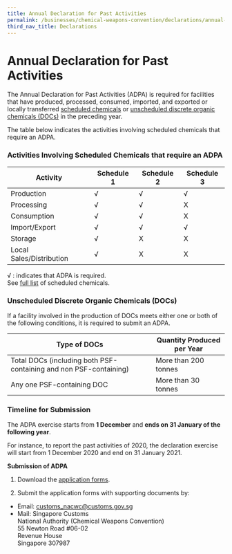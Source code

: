 ```yaml
---
title: Annual Declaration for Past Activities
permalink: /businesses/chemical-weapons-convention/declarations/annual-declaration-for-past-activities/
third_nav_title: Declarations
---
```


# Annual Declaration for Past Activities

The Annual Declaration for Past Activities (ADPA) is required for facilities that have produced, processed, consumed, imported, and exported or locally transferred  [scheduled chemicals](/businesses/chemical-weapons-convention/controlled-chemicals) or  [unscheduled discrete organic chemicals (DOCs)](/businesses/chemical-weapons-convention/controlled-chemicals#udoc)  in the preceding year.

The table below indicates the activities involving scheduled chemicals that require an ADPA.

### Activities Involving Scheduled Chemicals that require an ADPA

| Activity | Schedule 1 | Schedule 2 | Schedule 3 |
|----------|------------|------------|------------|
| Production | √ | √ | √ |
| Processing | √ | √ | X |
| Consumption | √ | √ | X |
| Import/Export | √ | √ | √ |
| Storage | √ | X | X |
| Local Sales/Distribution | √ | X | X |

√ : indicates that ADPA is required. <br> See [full list](/files/businesses/guide_to_nacwc_lic_-_with_sch_chem_list-(2020).pdf) of scheduled chemicals.


### Unscheduled Discrete Organic Chemicals (DOCs)

If a facility involved in the production of DOCs meets either one or both of the following conditions, it is required to submit an ADPA.

| Type of DOCs | Quantity Produced per Year |
|--------------|----------------------------|
| Total DOCs (including both PSF-containing and non PSF-containing) | More than 200 tonnes |
| Any one PSF-containing DOC | More than 30 tonnes |


### Timeline for Submission

The ADPA exercise starts from  **1 December**  and  **ends on 31 January of the following year**.

For instance, to report the past activities of 2020, the declaration exercise will start from 1 December 2020 and end on 31 January 2021.


**Submission of ADPA**

1) Download the  [application forms](/eservices/customs-forms-and-service-links).

2) Submit the application forms with supporting documents by:

-   Email:  [customs_nacwc@customs.gov.sg](mailto:customs_nacwc@customs.gov.sg)
-   Mail: Singapore Customs  
    National Authority (Chemical Weapons Convention)  
    55 Newton Road #06-02  
    Revenue House  
    Singapore 307987
